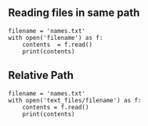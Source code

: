 ## Reading files in same path

```
filename = 'names.txt'
with open('filename') as f:
    contents  = f.read()
    print(contents)
```

## Relative Path

```
filename = 'names.txt'
with open('text_files/filename') as f:
    contents = f.read()
    print(contents)
     

```
